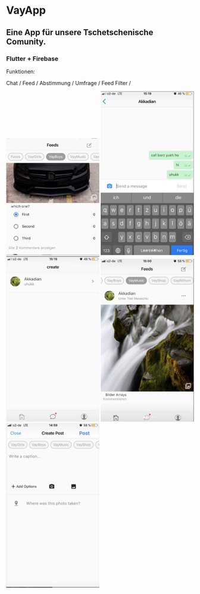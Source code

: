 

# VayApp

## Eine App für unsere Tschetschenische Comunity. 


### Flutter + Firebase
Funktionen:

Chat /
Feed /
Abstimmung / Umfrage /
Feed Filter /

<img src="demo/1.png" alt="alt text" width="250">
<img src="demo/2.png" alt="alt text" width="250">
<img src="demo/3.png" alt="alt text" width="250">
<img src="demo/4.png" alt="alt text" width="250">
<img src="demo/5.png" alt="alt text" width="250">








